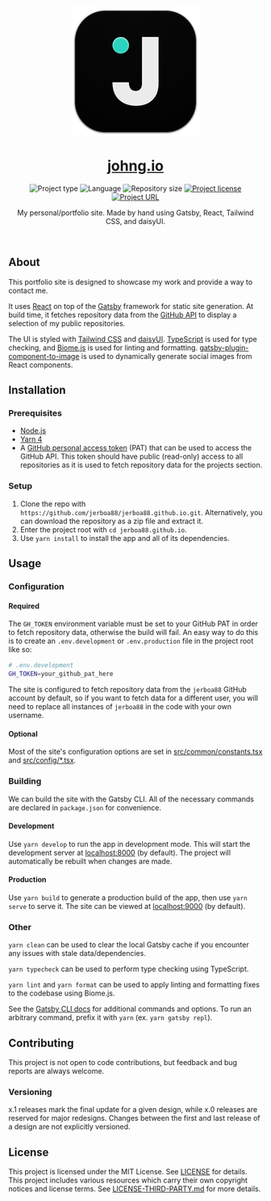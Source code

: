<!-- Project Header -->
<div align="center">
  <img class="projectLogo" src="src/images/icon.svg" alt="Project logo" title="Project logo" width="256">

  <h1 class="projectName">
    <a href="https://johng.io" title="johng.io">johng.io</a>
  </h1>

  <p class="projectBadges">
    <img src="https://img.shields.io/badge/type-Website-ff5722.svg" alt="Project type" title="Project type">
    <img src="https://img.shields.io/github/languages/top/jerboa88/jerboa88.github.io.svg" alt="Language" title="Language">
    <img src="https://img.shields.io/github/repo-size/jerboa88/jerboa88.github.io.svg" alt="Repository size" title="Repository size">
    <a href="LICENSE">
      <img src="https://img.shields.io/github/license/jerboa88/jerboa88.github.io.svg" alt="Project license" title="Project license"/>
    </a>
    <a href="https://johng.io" title="Project URL">
			<img src="https://img.shields.io/website?url=https%3A%2F%2Fjohng.io&up_message=johng.io%20%E2%86%97" alt="Project URL" title="Project URL">
		</a>
  </p>

  <p class="projectDesc">
    My personal/portfolio site. Made by hand using Gatsby, React, Tailwind CSS, and daisyUI.
  </p>

  <br/>
</div>


## About
This portfolio site is designed to showcase my work and provide a way to contact me.

It uses [React] on top of the [Gatsby] framework for static site generation. At build time, it fetches repository data from the [GitHub API] to display a selection of my public repositories.

The UI is styled with [Tailwind CSS] and [daisyUI]. [TypeScript] is used for type checking, and [Biome.js] is used for linting and formatting. [gatsby-plugin-component-to-image] is used to dynamically generate social images from React components.


## Installation
### Prerequisites
- [Node.js]
- [Yarn 4]
- A [GitHub personal access token] (PAT) that can be used to access the GitHub API. This token should have public (read-only) access to all repositories as it is used to fetch repository data for the projects section.

### Setup
1. Clone the repo with `https://github.com/jerboa88/jerboa88.github.io.git`. Alternatively, you can download the repository as a zip file and extract it.
2. Enter the project root with `cd jerboa88.github.io`.
4. Use `yarn install` to install the app and all of its dependencies.


## Usage
### Configuration
#### Required
The `GH_TOKEN` environment variable must be set to your GitHub PAT in order to fetch repository data, otherwise the build will fail. An easy way to do this is to create an `.env.development` or `.env.production` file in the project root like so:

```sh
# .env.development
GH_TOKEN=your_github_pat_here
```

The site is configured to fetch repository data from the `jerboa88` GitHub account by default, so if you want to fetch data for a different user, you will need to replace all instances of `jerboa88` in the code with your own username.

#### Optional
Most of the site's configuration options are set in [src/common/constants.tsx] and [src/config/*.tsx].


### Building
We can build the site with the Gatsby CLI. All of the necessary commands are declared in `package.json` for convenience.

#### Development
Use `yarn develop` to run the app in development mode. This will start the development server at [localhost:8000] (by default). The project will automatically be rebuilt when changes are made.

#### Production
Use `yarn build` to generate a production build of the app, then use `yarn serve` to serve it. The site can be viewed at [localhost:9000] (by default).


### Other
`yarn clean` can be used to clear the local Gatsby cache if you encounter any issues with stale data/dependencies.

`yarn typecheck` can be used to perform type checking using TypeScript.

`yarn lint` and `yarn format` can be used to apply linting and formatting fixes to the codebase using Biome.js.

See the [Gatsby CLI docs] for additional commands and options. To run an arbitrary command, prefix it with `yarn` (ex. `yarn gatsby repl`).


## Contributing
This project is not open to code contributions, but feedback and bug reports are always welcome.

### Versioning
x.1 releases mark the final update for a given design, while x.0 releases are reserved for major redesigns. Changes between the first and last release of a design are not explicitly versioned.


## License
This project is licensed under the MIT License. See [LICENSE] for details. This project includes various resources which carry their own copyright notices and license terms. See [LICENSE-THIRD-PARTY.md] for more details.


[Biome.js]: https://biomejs.dev/
[daisyUI]: https://daisyui.com/
[Gatsby CLI docs]: https://www.gatsbyjs.com/docs/reference/gatsby-cli/
[gatsby-plugin-component-to-image]: https://github.com/jerboa88/gatsby-plugin-component-to-image
[Gatsby]: https://www.gatsbyjs.com/
[GitHub API]: https://docs.github.com/en/graphql
[GitHub personal access token]: https://docs.github.com/en/authentication/keeping-your-account-and-data-secure/managing-your-personal-access-tokens
[LICENSE-THIRD-PARTY.md]: LICENSE-THIRD-PARTY.md
[LICENSE]: LICENSE
[localhost:8000]: https://localhost:8000
[localhost:9000]: https://localhost:9000
[Node.js]: https://nodejs.org/
[React]: https://react.dev/
[src/common/constants.tsx]: /src/common/constants.tsx
[src/config/*.tsx]: /src/config/*.tsx
[Tailwind CSS]: https://tailwindcss.com/
[TypeScript]: https://www.typescriptlang.org/
[Yarn 4]: https://yarnpkg.com/
